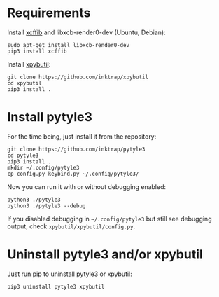 
# Requirements

Install [xcffib](https://github.com/tych0/xcffib) and libxcb-render0-dev (Ubuntu, Debian):

```
sudo apt-get install libxcb-render0-dev
pip3 install xcffib
```

Install [xpybutil](https://github.com/inktrap/xpybutil):

~~~
git clone https://github.com/inktrap/xpybutil
cd xpybutil
pip3 install .
~~~


# Install pytyle3

For the time being, just install it from the repository:

~~~
git clone https://github.com/inktrap/pytyle3
cd pytyle3
pip3 install .
mkdir ~/.config/pytyle3
cp config.py keybind.py ~/.config/pytyle3/
~~~

Now you can run it with or without debugging enabled:

```
python3 ./pytyle3
python3 ./pytyle3 --debug
```

If you disabled debugging in ``~/.config/pytyle3`` but still see debugging output, check ``xpybutil/xpybutil/config.py``.


# Uninstall pytyle3 and/or xpybutil

Just run pip to uninstall pytyle3 or xpybutil:

```
pip3 uninstall pytyle3 xpybutil
```

